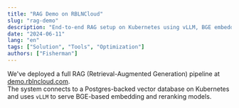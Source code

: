 ```yaml
---
title: "RAG Demo on RBLNCloud"
slug: "rag-demo"
description: "End-to-end RAG setup on Kubernetes using vLLM, BGE embeddings, and a vector database."
date: "2024-06-11"
lang: "en"
tags: ["Solution", "Tools", "Optimization"]
authors: ["Fisherman"]
---
```


We've deployed a full RAG (Retrieval-Augmented Generation) pipeline at [demo.rblncloud.com](https://demo.rblncloud.com).  
The system connects to a Postgres-backed vector database on Kubernetes and uses `vLLM` to serve BGE-based embedding and reranking models.

